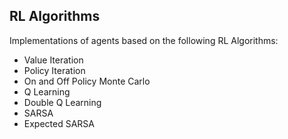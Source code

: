 ## RL Algorithms

Implementations of agents based on the following RL Algorithms:

- Value Iteration
- Policy Iteration
- On and Off Policy Monte Carlo
- Q Learning
- Double Q Learning
- SARSA
- Expected SARSA
